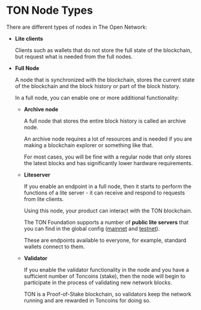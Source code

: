 # TON Node Types

There are different types of nodes in The Open Network:

* **Lite clients**

  Clients such as wallets that do not store the full state of the blockchain, but request what is needed from the full nodes.

* **Full Node**

  A node that is synchronized with the blockchain, stores the current state of the blockchain and the block history or part of the block history.

  In a full node, you can enable one or more additional functionality:

  * **Archive node**
  
     A full node that stores the entire block history is called an archive node.

     An archive node requires a lot of resources and is needed if you are making a blockchain explorer or something like that.

     For most cases, you will be fine with a regular node that only stores the latest blocks and has significantly lower hardware requirements.

  * **Liteserver**

     If you enable an endpoint in a full node, then it starts to perform the functions of a lite server - it can receive and respond to requests from lite clients.

     Using this node, your product can interact with the TON blockchain.

     The TON Foundation supports a number of **public lite servers** that you can find in the global config ([mainnet](https://ton.org/global-config.json) and [testnet](https://newton-blockchain.github.io/testnet-global.config.json)).

     These are endpoints available to everyone, for example, standard wallets connect to them.

  * **Validator** 

     If you enable the validator functionality in the node and you have a sufficient number of Toncoins (stake), then the node will begin to participate in the process of validating new network blocks. 
  
     TON is a Proof-of-Stake blockchain, so validators keep the network running and are rewarded in Toncoins for doing so.
